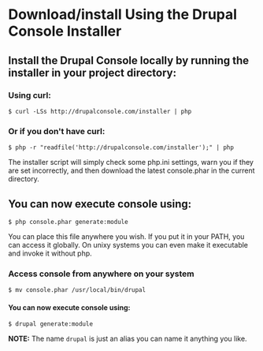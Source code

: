 # Download/install Using the Drupal Console Installer


## Install the Drupal Console locally by running the installer in your project directory:
### Using curl:
```
$ curl -LSs http://drupalconsole.com/installer | php
```
### Or if you don't have curl:
```
$ php -r "readfile('http://drupalconsole.com/installer');" | php
```

The installer script will simply check some php.ini settings, warn you if they are set incorrectly, and then download the latest console.phar in the current directory. 


## You can now execute console using:
```
$ php console.phar generate:module
```

You can place this file anywhere you wish. If you put it in your PATH, you can access it globally. On unixy systems you can even make it executable and invoke it without php.

### Access console from anywhere on your system
```
$ mv console.phar /usr/local/bin/drupal
```

#### You can now execute console using:
```
$ drupal generate:module
```

**NOTE:** The name `drupal` is just an alias you can name it anything you like.